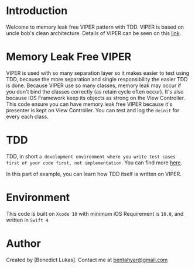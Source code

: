 # Introduction
Welcome to memory leak free VIPER pattern with TDD. VIPER is based on uncle bob's clean architecture. Details of VIPER can be seen on this [link](https://www.objc.io/issues/13-architecture/viper/).

# Memory Leak Free VIPER
VIPER is used with so many separation layer so it makes easier to test using TDD, because the more separation and single responsibility the easier TDD is done. Because VIPER use so many classes, memory leak may occur if you don't bind the classes correctly (as retain cycle often occur). It's also because iOS Framework keep its objects as strong on the View Controller. This code ensure you can have memory leak free VIPER because it's presenter is kept on View Controller. You can test and log the `deinit` for every each class.

# TDD
TDD, in short `a development environment where you write test cases first of your code first, not implementation`. You can find more [here](https://www.tutorialspoint.com/software_testing_dictionary/test_driven_development.htm). 

In this part of example, you can learn how TDD itself is written on VIPER.

# Environment
This code is built on `Xcode 10` with minimum iOS Requirement is `10.0`, and written in `Swift 4`

# Author
Created by [Benedict Lukas]. Contact me at bentahyar@gmail.com
